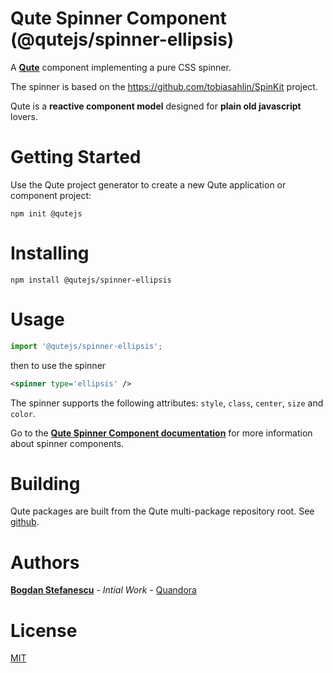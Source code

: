 # Qute Spinner Component (@qutejs/spinner-ellipsis)

A **[Qute](https://qutejs.org)** component implementing a pure CSS spinner.

The spinner is based on the https://github.com/tobiasahlin/SpinKit project.

Qute is a **reactive component model** designed for **plain old javascript** lovers.

# Getting Started

Use the Qute project generator to create a new Qute application or component project:

```
npm init @qutejs
```

# Installing

```
npm install @qutejs/spinner-ellipsis
```

# Usage

```javascript
import '@qutejs/spinner-ellipsis';
```
then to use the spinner

```xml
<spinner type='ellipsis' />
```

The spinner supports the following attributes: `style`, `class`, `center`, `size` and `color`.

Go to the **[Qute Spinner Component documentation](https://qutejs.org/doc/#/components/spinner)** for more information about spinner components.

# Building

Qute packages are built from the Qute multi-package repository root.
See [github](https://github.com/bstefanescu/qutejs).

# Authors

**[Bogdan Stefanescu](mailto:bogdan@quandora.com)** - *Intial Work* - [Quandora](https://quandora.com)

# License

[MIT](LICENSE)

